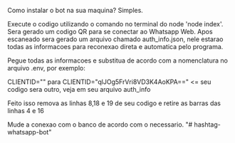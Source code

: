 Como instalar o bot na sua maquina? Simples.

Execute o codigo utilizando o comando no terminal do node 'node index'. Sera gerado um codigo QR para se conectar ao Whatsapp Web. Apos escaneado sera gerado um arquivo chamado auth_info.json, nele estarao todas as informacoes para reconexao direta e automatica pelo programa.

Pegue todas as informacoes e substitua de acordo com a nomenclatura no arquivo .env, por exemplo:

CLIENTID="" para CLIENTID="qlJOg5FrVri8VD3K4AoKPA==" <= seu codigo sera outro, veja em seu arquivo auth_info

Feito isso remova as linhas 8,18 e 19 de seu codigo e retire as barras das linhas 4 e 16

Mude a conexao com o banco de acordo com o necessario.
"# hashtag-whatsapp-bot" 
